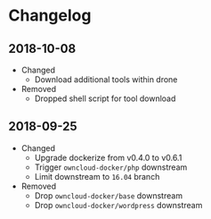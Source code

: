 # Changelog

## 2018-10-08

* Changed
  * Download additional tools within drone
* Removed
  * Dropped shell script for tool download

## 2018-09-25

* Changed
  * Upgrade dockerize from v0.4.0 to v0.6.1
  * Trigger `owncloud-docker/php` downstream
  * Limit downstream to `16.04` branch
* Removed
  * Drop `owncloud-docker/base` downstream
  * Drop `owncloud-docker/wordpress` downstream
